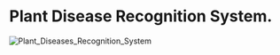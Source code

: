# Plant Disease Recognition System.
![Plant_Diseases_Recognition_System](https://user-images.githubusercontent.com/38427430/172302053-57bb9f70-6323-44b0-8142-716af7a2304d.png)
